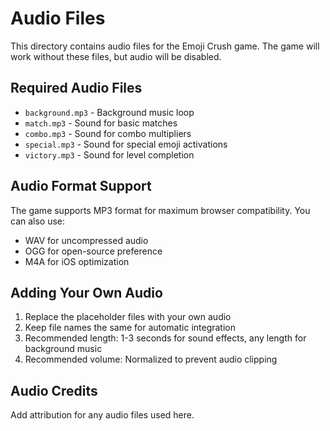 # Audio Files

This directory contains audio files for the Emoji Crush game. The game will work without these files, but audio will be disabled.

## Required Audio Files

- `background.mp3` - Background music loop
- `match.mp3` - Sound for basic matches
- `combo.mp3` - Sound for combo multipliers
- `special.mp3` - Sound for special emoji activations
- `victory.mp3` - Sound for level completion

## Audio Format Support

The game supports MP3 format for maximum browser compatibility. You can also use:
- WAV for uncompressed audio
- OGG for open-source preference
- M4A for iOS optimization

## Adding Your Own Audio

1. Replace the placeholder files with your own audio
2. Keep file names the same for automatic integration
3. Recommended length: 1-3 seconds for sound effects, any length for background music
4. Recommended volume: Normalized to prevent audio clipping

## Audio Credits

Add attribution for any audio files used here.
